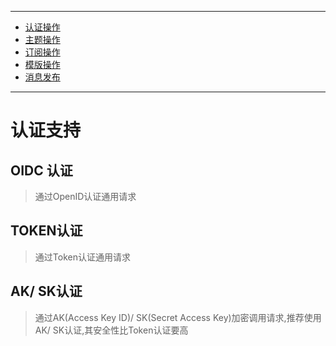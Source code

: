 ----

* [认证操作](#认证操作)
* [主题操作](#主题操作)
* [订阅操作](#订阅操作)
* [模版操作](#模版操作)
* [消息发布](#消息发布)

----

# 认证支持

## OIDC 认证

> 通过OpenID认证通用请求

## TOKEN认证

> 通过Token认证通用请求

## AK/ SK认证

> 通过AK(Access Key ID)/ SK(Secret Access Key)加密调用请求,推荐使用AK/ SK认证,其安全性比Token认证要高

